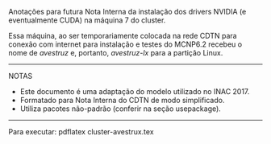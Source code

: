 Anotações para futura Nota Interna da instalação dos
drivers NVIDIA (e eventualmente CUDA) na máquina 7
do cluster.

Essa máquina, ao ser temporariamente colocada na rede
CDTN para conexão com internet para instalação e testes
do MCNP6.2 recebeu o nome de *avestruz* e, portanto,
*avestruz-lx* para a partição Linux.

- - - -

NOTAS

* Este documento é uma adaptação do modelo utilizado no INAC 2017.
* Formatado para Nota Interna do CDTN de modo simplificado.
* Utiliza pacotes não-padrão (conferir na seção usepackage).

- - - -

Para executar: pdflatex cluster-avestrux.tex
